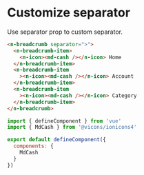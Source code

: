 # Customize separator

Use separator prop to custom separator.

```html
<n-breadcrumb separator=">">
  <n-breadcrumb-item>
    <n-icon><md-cash /></n-icon> Home
  </n-breadcrumb-item>
  <n-breadcrumb-item
    ><n-icon><md-cash /></n-icon> Account
  </n-breadcrumb-item>
  <n-breadcrumb-item
    ><n-icon><md-cash /></n-icon> Category
  </n-breadcrumb-item>
</n-breadcrumb>
```

```js
import { defineComponent } from 'vue'
import { MdCash } from '@vicons/ionicons4'

export default defineComponent({
  components: {
    MdCash
  }
})
```
